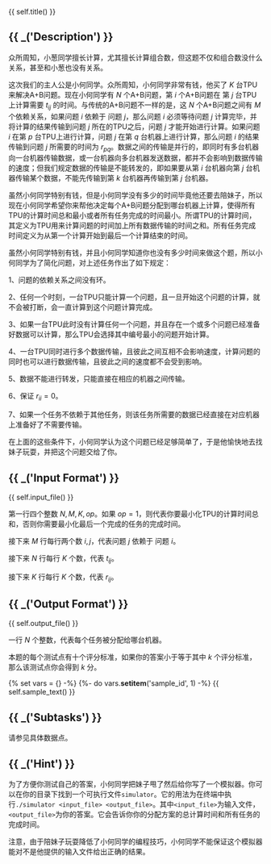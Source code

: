 {{ self.title() }}


## {{ _('Description') }}

众所周知，小葱同学擅长计算，尤其擅长计算组合数，但这题不仅和组合数没什么关系，甚至和小葱也没有关系。

这次我们的主人公是小何同学。众所周知，小何同学非常有钱，他买了 $K$ 台TPU来解决A+B问题。现在小何同学有 $N$ 个A+B问题，第 $i$ 个A+B问题在 第 $j$ 台TPU上计算需要 $t_{ij}$ 的时间。与传统的A+B问题不一样的是，这 $N$ 个A+B问题之间有 $M$ 个依赖关系，如果问题 $i$ 依赖于 问题 $j$，那么问题 $i$ 必须等待问题 $j$ 计算完毕，并将计算的结果传输到问题 $j$ 所在的TPU之后，问题 $j$ 才能开始进行计算。如果问题 $i$ 在第 $p$ 台TPU上进行计算，问题 $j$ 在第 $q$ 台机器上进行计算，那么问题 $i$ 的结果传输到问题 $j$ 所需要的时间为 $r_{pq}$。数据之间的传输是并行的，即同时有多台机器向一台机器传输数据，或一台机器向多台机器发送数据，都并不会影响到数据传输的速度；但我们规定数据的传输是不能转发的，即如果要从第 $i$ 台机器向第 $j$ 台机器传输某个数据，不能先传输到第 $k$ 台机器再传输到第 $j$ 台机器。

虽然小何同学特别有钱，但是小何同学没有多少的时间毕竟他还要去陪妹子，所以现在小何同学希望你来帮他决定每个A+B问题分配到哪台机器上计算，使得所有TPU的计算时间总和最小或者所有任务完成的时间最小。所谓TPU的计算时间，其定义为TPU用来计算问题的时间加上所有数据传输的时间之和。所有任务完成时间定义为从第一个计算开始到最后一个计算结束的时间。

虽然小何同学特别有钱，并且小何同学知道你也没有多少时间来做这个题，所以小何同学为了简化问题，对上述任务作出了如下规定：

1、问题的依赖关系之间没有环。

2、任何一个时刻，一台TPU只能计算一个问题，且一旦开始这个问题的计算，就不会被打断，会一直计算到这个问题计算完成。

3、如果一台TPU此时没有计算任何一个问题，并且存在一个或多个问题已经准备好数据可以计算，那么TPU会选择其中编号最小的问题开始计算。

4、一台TPU同时进行多个数据传输，且彼此之间互相不会影响速度，计算问题的同时也可以进行数据传输，且彼此之间的速度都不会受到影响。

5、数据不能进行转发，只能直接在相应的机器之间传输。

6、保证 $r_{ii}=0$。

7、如果一个任务不依赖于其他任务，则该任务所需要的数据已经直接在对应机器上准备好了不需要传输。

在上面的这些条件下，小何同学认为这个问题已经足够简单了，于是他愉快地去找妹子玩耍，并把这个问题交给了你。


## {{ _('Input Format') }}

{{ self.input_file() }}


第一行四个整数 $N,M,K,op$。如果 $op=1$，则代表你要最小化TPU的计算时间总和，否则你需要最小化最后一个完成的任务的完成时间。

接下来 $M$ 行每行两个数 $i,j$，代表问题 $j$ 依赖于 问题 $i$。

接下来 $N$ 行每行 $K$ 个数，代表 $t_{ij}$。

接下来 $K$ 行每行 $K$ 个数，代表 $r_{ij}$。


## {{ _('Output Format') }}

{{ self.output_file() }}

一行 $N$ 个整数，代表每个任务被分配给哪台机器。

本题的每个测试点有十个评分标准，如果你的答案小于等于其中 $k$ 个评分标准，那么该测试点你会得到 $k$ 分。

{% set vars = {} -%}
{%- do vars.__setitem__('sample_id', 1) -%}
{{ self.sample_text() }}


## {{ _('Subtasks') }}

请参见具体数据点。


## {{ _('Hint') }}

为了方便你测试自己的答案，小何同学把妹子甩了然后给你写了一个模拟器。你可以在你的目录下找到一个可执行文件`simulator`。它的用法为在终端中执行`./simulator <input_file> <output_file>`。其中`<input_file>`为输入文件，`<output_file>`为你的答案。它会告诉你你的分配方案的总计算时间和所有任务的完成时间。

注意，由于陪妹子玩耍降低了小何同学的编程技巧，小何同学不能保证这个模拟器能对不是他提供的输入文件给出正确的结果。

